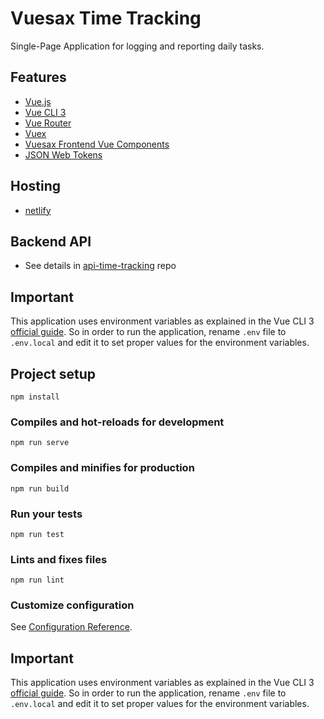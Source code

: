 # Vuesax Time Tracking

Single-Page Application for logging and reporting daily tasks.

## Features

- [Vue.js](https://vuejs.org/)
- [Vue CLI 3](https://cli.vuejs.org/)
- [Vue Router](https://router.vuejs.org/)
- [Vuex](https://vuex.vuejs.org/)
- [Vuesax Frontend Vue Components](https://lusaxweb.github.io/vuesax/)
- [JSON Web Tokens](https://jwt.io/)

## Hosting

- [netlify](https://www.netlify.com/)

## Backend API

- See details in [api-time-tracking](https://github.com/ccalvarez/api-time-tracking) repo

## Important

This application uses environment variables as explained in the Vue CLI 3 [official guide](https://cli.vuejs.org/guide/mode-and-env.html#modes).  So in order to run the application, rename `.env` file to `.env.local` and edit it to set proper values for the environment variables.

## Project setup
```
npm install
```

### Compiles and hot-reloads for development
```
npm run serve
```

### Compiles and minifies for production
```
npm run build
```

### Run your tests
```
npm run test
```

### Lints and fixes files
```
npm run lint
```

### Customize configuration
See [Configuration Reference](https://cli.vuejs.org/config/).

## Important

This application uses environment variables as explained in the Vue CLI 3 [official guide](https://cli.vuejs.org/guide/mode-and-env.html#modes).  So in order to run the application, rename `.env` file to `.env.local` and edit it to set proper values for the environment variables.
